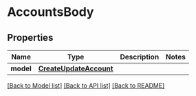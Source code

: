 # AccountsBody

## Properties
Name | Type | Description | Notes
------------ | ------------- | ------------- | -------------
**model** | [**CreateUpdateAccount**](CreateUpdateAccount.md) |  | 

[[Back to Model list]](../README.md#documentation-for-models) [[Back to API list]](../README.md#documentation-for-api-endpoints) [[Back to README]](../README.md)


